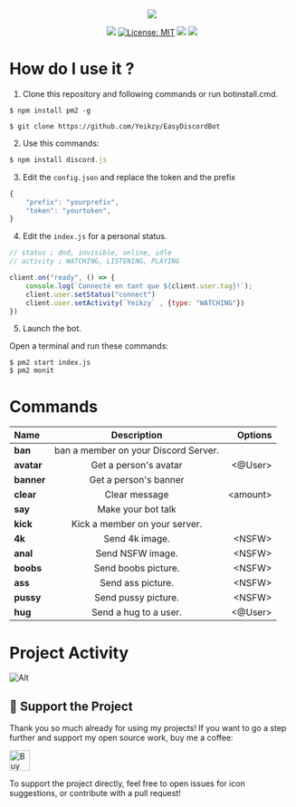 <div align="center">
   <a href="https://discord.gg/W7cY7FH" target="_blank"><img src="https://github.com/Yeikzy/EasyDiscordBot/blob/main/.github/assets/readme-header.png" align="center" /></a>

 <a href="https://github.com/Yeikzy/EasyDiscordBot"><img src="https://img.shields.io/github/languages/top/Yeikzy/EasyDiscordBot"></a>
        <a href="https://opensource.org/licenses/MIT"><img src="https://img.shields.io/github/license/Yeikzy/EasyDiscordBot" alt="License: MIT"></a>
   <img src="https://img.shields.io/github/stars/Yeikzy/EasyDiscordBot"/>
   <img src="https://img.shields.io/github/forks/Yeikzy/EasyDiscordBot"/>

</p>
</div>

</div>

# How do I use it ?

1. Clone this repository and following commands or run botinstall.cmd.
```
$ npm install pm2 -g

$ git clone https://github.com/Yeikzy/EasyDiscordBot
```

2. Use this commands:

```js 
$ npm install discord.js
```

3. Edit the ``config.json`` and replace the token and the prefix

```js
{
    "prefix": "yourprefix",
    "token": "yourtoken",
}
```

4. Edit the ``index.js`` for a personal status.

```js
// status ; dnd, invisible, online, idle
// activity ; WATCHING, LISTENING, PLAYING

client.on("ready", () => {
    console.log(`Connecté en tant que ${client.user.tag}!`);
    client.user.setStatus("connect")
    client.user.setActivity(`Yeikzy` , {type: "WATCHING"})
})
```

5. Launch the bot.

Open a terminal and run these commands:
```
$ pm2 start index.js
$ pm2 monit
```

# Commands

|      Name      |            Description             |  Options  |
|:---------------|:----------------------------------:|----------:|
|   **ban**      |      ban a member on your Discord Server.      |           |
|   **avatar**   |      Get a person's avatar      |      \<@User>     |
|  **banner**    |         Get a person's banner      |    | \<@User>
|   **clear**    |           Clear message            |  \<amount>  |
|    **say**     |      Make your bot talk  |           |
|   **kick**   |       Kick a member on your server.       |           |  
|   **4k**    |      Send 4k image.                 | \<NSFW>  |
|   **anal**   |           Send NSFW image.           |  \<NSFW>  |
|  **boobs**   |      Send boobs picture.       |  \<NSFW>       |
|   **ass**    |      Send ass picture.      |  \<NSFW>       |
|   **pussy**    |          Send pussy picture.           |  \<NSFW>      |
|  **hug**   |          Send a hug to a user.          | \<@User> |

# Project Activity

![Alt](https://repobeats.axiom.co/api/embed/15556c445712dbddf3baa88a4950db1faf8e6e69.svg "Repobeats analytics image")

## 💖 Support the Project

Thank you so much already for using my projects! If you want to go a step further and support my open source work, buy me a coffee:

<a href='https://ko-fi.com/Yeikzy' target='_blank'><img height='36' style='border:0px;height:36px;' src='https://cdn.ko-fi.com/cdn/kofi1.png?v=3' border='0' alt='Buy Me a Coffee at ko-fi.com' /></a>

To support the project directly, feel free to open issues for icon suggestions, or contribute with a pull request!
